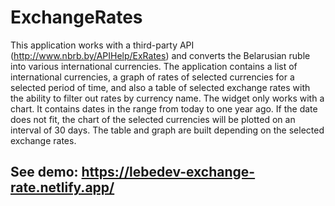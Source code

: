 # ExchangeRates
This application works with a third-party API (http://www.nbrb.by/APIHelp/ExRates) and converts the Belarusian ruble into various international currencies. The application contains a list of international currencies, a graph of rates of selected currencies for a selected period of time, and also a table of selected exchange rates with the ability to filter out rates by currency name. The widget only works with a chart. It contains dates in the range from today to one year ago. If the date does not fit, the chart of the selected currencies will be plotted on an interval of 30 days. The table and graph are built depending on the selected exchange rates.
## See demo: https://lebedev-exchange-rate.netlify.app/
